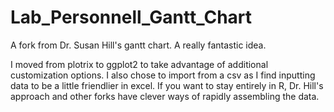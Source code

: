 # Lab_Personnell_Gantt_Chart
A fork from Dr. Susan Hill's gantt chart. A really fantastic idea.

I moved from plotrix to ggplot2 to take advantage of additional customization options. I also chose to import from a csv as I find inputting data to be a little friendlier in excel. 
If you want to stay entirely in R, Dr. Hill's approach and other forks have clever ways of rapidly assembling the data.
